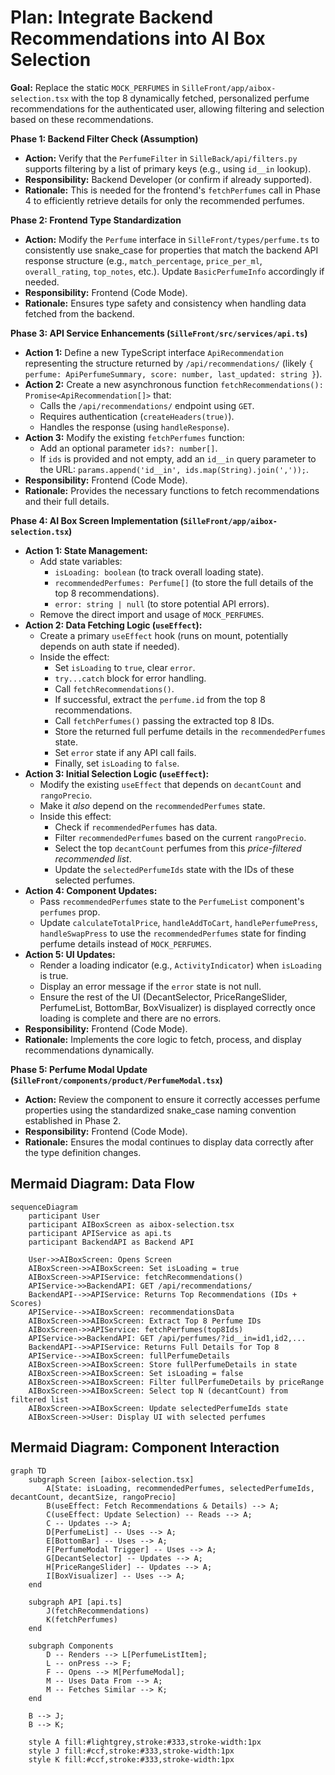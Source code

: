# Plan: Integrate Backend Recommendations into AI Box Selection

**Goal:** Replace the static `MOCK_PERFUMES` in `SilleFront/app/aibox-selection.tsx` with the top 8 dynamically fetched, personalized perfume recommendations for the authenticated user, allowing filtering and selection based on these recommendations.

**Phase 1: Backend Filter Check (Assumption)**

*   **Action:** Verify that the `PerfumeFilter` in `SilleBack/api/filters.py` supports filtering by a list of primary keys (e.g., using `id__in` lookup).
*   **Responsibility:** Backend Developer (or confirm if already supported).
*   **Rationale:** This is needed for the frontend's `fetchPerfumes` call in Phase 4 to efficiently retrieve details for only the recommended perfumes.

**Phase 2: Frontend Type Standardization**

*   **Action:** Modify the `Perfume` interface in `SilleFront/types/perfume.ts` to consistently use snake_case for properties that match the backend API response structure (e.g., `match_percentage`, `price_per_ml`, `overall_rating`, `top_notes`, etc.). Update `BasicPerfumeInfo` accordingly if needed.
*   **Responsibility:** Frontend (Code Mode).
*   **Rationale:** Ensures type safety and consistency when handling data fetched from the backend.

**Phase 3: API Service Enhancements (`SilleFront/src/services/api.ts`)**

*   **Action 1:** Define a new TypeScript interface `ApiRecommendation` representing the structure returned by `/api/recommendations/` (likely `{ perfume: ApiPerfumeSummary, score: number, last_updated: string }`).
*   **Action 2:** Create a new asynchronous function `fetchRecommendations(): Promise<ApiRecommendation[]>` that:
    *   Calls the `/api/recommendations/` endpoint using `GET`.
    *   Requires authentication (`createHeaders(true)`).
    *   Handles the response (using `handleResponse`).
*   **Action 3:** Modify the existing `fetchPerfumes` function:
    *   Add an optional parameter `ids?: number[]`.
    *   If `ids` is provided and not empty, add an `id__in` query parameter to the URL: `params.append('id__in', ids.map(String).join(','));`.
*   **Responsibility:** Frontend (Code Mode).
*   **Rationale:** Provides the necessary functions to fetch recommendations and their full details.

**Phase 4: AI Box Screen Implementation (`SilleFront/app/aibox-selection.tsx`)**

*   **Action 1: State Management:**
    *   Add state variables:
        *   `isLoading: boolean` (to track overall loading state).
        *   `recommendedPerfumes: Perfume[]` (to store the full details of the top 8 recommendations).
        *   `error: string | null` (to store potential API errors).
    *   Remove the direct import and usage of `MOCK_PERFUMES`.
*   **Action 2: Data Fetching Logic (`useEffect`):**
    *   Create a primary `useEffect` hook (runs on mount, potentially depends on auth state if needed).
    *   Inside the effect:
        *   Set `isLoading` to `true`, clear `error`.
        *   `try...catch` block for error handling.
        *   Call `fetchRecommendations()`.
        *   If successful, extract the `perfume.id` from the top 8 recommendations.
        *   Call `fetchPerfumes()` passing the extracted top 8 IDs.
        *   Store the returned full perfume details in the `recommendedPerfumes` state.
        *   Set `error` state if any API call fails.
        *   Finally, set `isLoading` to `false`.
*   **Action 3: Initial Selection Logic (`useEffect`):**
    *   Modify the existing `useEffect` that depends on `decantCount` and `rangoPrecio`.
    *   Make it *also* depend on the `recommendedPerfumes` state.
    *   Inside this effect:
        *   Check if `recommendedPerfumes` has data.
        *   Filter `recommendedPerfumes` based on the current `rangoPrecio`.
        *   Select the top `decantCount` perfumes from this *price-filtered recommended list*.
        *   Update the `selectedPerfumeIds` state with the IDs of these selected perfumes.
*   **Action 4: Component Updates:**
    *   Pass `recommendedPerfumes` state to the `PerfumeList` component's `perfumes` prop.
    *   Update `calculateTotalPrice`, `handleAddToCart`, `handlePerfumePress`, `handleSwapPress` to use the `recommendedPerfumes` state for finding perfume details instead of `MOCK_PERFUMES`.
*   **Action 5: UI Updates:**
    *   Render a loading indicator (e.g., `ActivityIndicator`) when `isLoading` is true.
    *   Display an error message if the `error` state is not null.
    *   Ensure the rest of the UI (DecantSelector, PriceRangeSlider, PerfumeList, BottomBar, BoxVisualizer) is displayed correctly once loading is complete and there are no errors.
*   **Responsibility:** Frontend (Code Mode).
*   **Rationale:** Implements the core logic to fetch, process, and display recommendations dynamically.

**Phase 5: Perfume Modal Update (`SilleFront/components/product/PerfumeModal.tsx`)**

*   **Action:** Review the component to ensure it correctly accesses perfume properties using the standardized snake_case naming convention established in Phase 2.
*   **Responsibility:** Frontend (Code Mode).
*   **Rationale:** Ensures the modal continues to display data correctly after the type definition changes.

## Mermaid Diagram: Data Flow

```mermaid
sequenceDiagram
    participant User
    participant AIBoxScreen as aibox-selection.tsx
    participant APIService as api.ts
    participant BackendAPI as Backend API

    User->>AIBoxScreen: Opens Screen
    AIBoxScreen->>AIBoxScreen: Set isLoading = true
    AIBoxScreen->>APIService: fetchRecommendations()
    APIService->>BackendAPI: GET /api/recommendations/
    BackendAPI-->>APIService: Returns Top Recommendations (IDs + Scores)
    APIService-->>AIBoxScreen: recommendationsData
    AIBoxScreen->>AIBoxScreen: Extract Top 8 Perfume IDs
    AIBoxScreen->>APIService: fetchPerfumes(top8Ids)
    APIService->>BackendAPI: GET /api/perfumes/?id__in=id1,id2,...
    BackendAPI-->>APIService: Returns Full Details for Top 8
    APIService-->>AIBoxScreen: fullPerfumeDetails
    AIBoxScreen->>AIBoxScreen: Store fullPerfumeDetails in state
    AIBoxScreen->>AIBoxScreen: Set isLoading = false
    AIBoxScreen->>AIBoxScreen: Filter fullPerfumeDetails by priceRange
    AIBoxScreen->>AIBoxScreen: Select top N (decantCount) from filtered list
    AIBoxScreen->>AIBoxScreen: Update selectedPerfumeIds state
    AIBoxScreen->>User: Display UI with selected perfumes
```

## Mermaid Diagram: Component Interaction

```mermaid
graph TD
    subgraph Screen [aibox-selection.tsx]
        A[State: isLoading, recommendedPerfumes, selectedPerfumeIds, decantCount, decantSize, rangoPrecio]
        B(useEffect: Fetch Recommendations & Details) --> A;
        C(useEffect: Update Selection) -- Reads --> A;
        C -- Updates --> A;
        D[PerfumeList] -- Uses --> A;
        E[BottomBar] -- Uses --> A;
        F[PerfumeModal Trigger] -- Uses --> A;
        G[DecantSelector] -- Updates --> A;
        H[PriceRangeSlider] -- Updates --> A;
        I[BoxVisualizer] -- Uses --> A;
    end

    subgraph API [api.ts]
        J(fetchRecommendations)
        K(fetchPerfumes)
    end

    subgraph Components
        D -- Renders --> L[PerfumeListItem];
        L -- onPress --> F;
        F -- Opens --> M[PerfumeModal];
        M -- Uses Data From --> A;
        M -- Fetches Similar --> K;
    end

    B --> J;
    B --> K;

    style A fill:#lightgrey,stroke:#333,stroke-width:1px
    style J fill:#ccf,stroke:#333,stroke-width:1px
    style K fill:#ccf,stroke:#333,stroke-width:1px